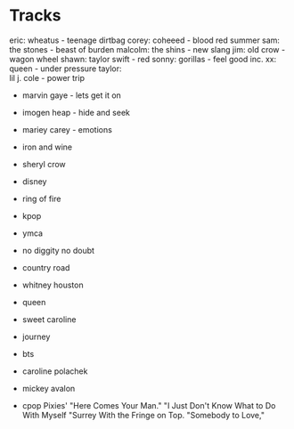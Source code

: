 # Tracks

eric:       wheatus - teenage dirtbag
corey:      coheeed - blood red summer
sam:        the stones - beast of burden
malcolm:    the shins - new slang
jim:        old crow - wagon wheel
shawn:      taylor swift - red
sonny:      gorillas - feel good inc.
xx:         queen - under pressure
taylor:     
lil         j. cole - power trip

- marvin gaye - lets get it on
- imogen heap - hide and seek
- mariey carey - emotions

- iron and wine
- sheryl crow
- disney
- ring of fire
- kpop
- ymca
- no diggity no doubt
- country road
- whitney houston
- queen
- sweet caroline
- journey
- bts
- caroline polachek
- mickey avalon
- cpop
Pixies' "Here Comes Your Man."
 "I Just Don't Know What to Do With Myself
 "Surrey With the Fringe on Top.
 "Somebody to Love,"